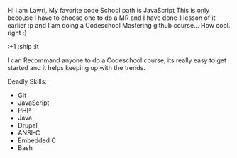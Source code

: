Hi I am Lawri,
My favorite code School path is JavaScript
This is only becouse I have to choose one to do a MR and I have done 1 lesson of it earlier :p
  and I am doing a Codeschool Mastering github course... How cool. right :)
 
:+1 :ship :it

I can Recommand anyone to do a Codeschool course, its really easy to get started and it helps keeping up with the trends.


Deadly Skills:

 * Git
 * JavaScript
 * PHP
 * Java
 * Drupal
 * ANSI-C
 * Embedded C
 * Bash

